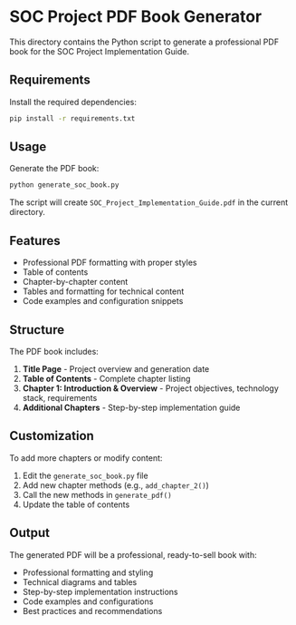 # SOC Project PDF Book Generator

This directory contains the Python script to generate a professional PDF book for the SOC Project Implementation Guide.

## Requirements

Install the required dependencies:

```bash
pip install -r requirements.txt
```

## Usage

Generate the PDF book:

```bash
python generate_soc_book.py
```

The script will create `SOC_Project_Implementation_Guide.pdf` in the current directory.

## Features

- Professional PDF formatting with proper styles
- Table of contents
- Chapter-by-chapter content
- Tables and formatting for technical content
- Code examples and configuration snippets

## Structure

The PDF book includes:

1. **Title Page** - Project overview and generation date
2. **Table of Contents** - Complete chapter listing
3. **Chapter 1: Introduction & Overview** - Project objectives, technology stack, requirements
4. **Additional Chapters** - Step-by-step implementation guide

## Customization

To add more chapters or modify content:

1. Edit the `generate_soc_book.py` file
2. Add new chapter methods (e.g., `add_chapter_2()`)
3. Call the new methods in `generate_pdf()`
4. Update the table of contents

## Output

The generated PDF will be a professional, ready-to-sell book with:

- Professional formatting and styling
- Technical diagrams and tables
- Step-by-step implementation instructions
- Code examples and configurations
- Best practices and recommendations 